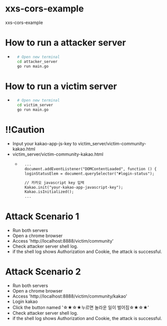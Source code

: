 # xxs-cors-example
xxs-cors-example

# How to run a attacker server
- ```bash
    # Open new terminal 
    cd attacker_server
    go run main.go
    ```

# How to run a victim server
- ```bash
    # Open new terminal
    cd victim_server
    go run main.go
    ```
# !!Caution
- Input your kakao-app-js-key to victim_server/victim-community-kakao.html
- victim_server/victim-community-kakao.html
    - ```html
        ... 
        document.addEventListener("DOMContentLoaded", function () {
        loginStatusElem = document.querySelector("#login-status");

        // 카카오 javascript key 입력
        Kakao.init("your-kakao-app-javascript-key");
        Kakao.isInitialized();
        ... 
        ```

# Attack Scenario 1
- Run both servers
- Open a chrome browser
- Access 'http://localhost:8888/victim/community'
- Check attacker server shell log.
- if the shell log shows Authorization and Cookie, the attack is successful.

# Attack Scenario 2
- Run both servers
- Open a chrome browser
- Access 'http://localhost:8888/victim/community/kakao'
- Login kakao
- Click the button named '☆★☆★누르면 놀라운 일이 벌어짐☆★☆★'
- Check attacker server shell log.
- if the shell log shows Authorization and Cookie, the attack is successful.
